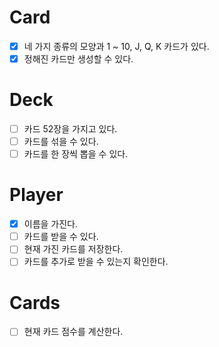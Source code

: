 # Card
- [x] 네 가지 종류의 모양과 1 ~ 10, J, Q, K 카드가 있다.
- [x] 정해진 카드만 생성할 수 있다.

# Deck
- [ ] 카드 52장을 가지고 있다.
- [ ] 카드를 섞을 수 있다.
- [ ] 카드를 한 장씩 뽑을 수 있다.

# Player
- [x] 이름을 가진다.
- [ ] 카드를 받을 수 있다.
- [ ] 현재 가진 카드를 저장한다.
- [ ] 카드를 추가로 받을 수 있는지 확인한다.

# Cards
- [ ] 현재 카드 점수를 계산한다.
